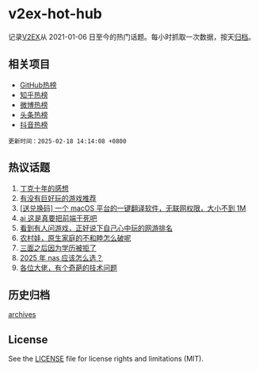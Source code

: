 # v2ex-hot-hub

 记录[V2EX](https://www.v2ex.com/)从 2021-01-06 日至今的热门话题。每小时抓取一次数据，按天[归档](archives)。
 
 ## 相关项目

- [GitHub热榜](https://github.com/snaildev/github-hot-hub)
- [知乎热榜](https://github.com/snaildev/zhihu-hot-hub)
- [微博热榜](https://github.com/snaildev/weibo-hot-hub)
- [头条热榜](https://github.com/snaildev/toutiao-hot-hub)
- [抖音热榜](https://github.com/snaildev/douyin-hot-hub)


 `更新时间：2025-02-18 14:14:08 +0800`

## 热议话题

1. [丁克十年的感想](https://www.v2ex.com/t/1112084)
1. [有没有巨好玩的游戏推荐](https://www.v2ex.com/t/1112118)
1. [[送兑换码] 一个 macOS 平台的一键翻译软件，无联网权限，大小不到 1M](https://www.v2ex.com/t/1112174)
1. [ai 这是真要把前端干死吧](https://www.v2ex.com/t/1112101)
1. [看到有人问游戏，正好说下自己心中玩的网游排名](https://www.v2ex.com/t/1112220)
1. [农村娃，原生家庭的不和睦怎么破呢](https://www.v2ex.com/t/1112021)
1. [三面之后因为学历被拒了](https://www.v2ex.com/t/1112040)
1. [2025 年 nas 应该怎么选？](https://www.v2ex.com/t/1112104)
1. [各位大佬，有个奇葩的技术问题](https://www.v2ex.com/t/1112124)

## 历史归档

[archives](archives)

## License

See the [LICENSE](LICENSE) file for license rights and limitations (MIT).
